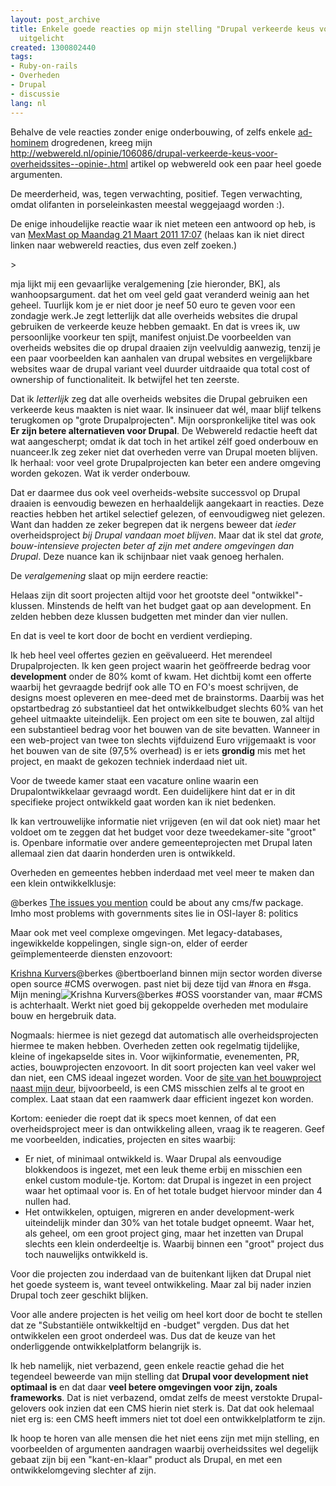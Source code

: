 ```yaml
---
layout: post_archive
title: Enkele goede reacties op mijn stelling "Drupal verkeerde keus voor overheidssites"
  uitgelicht
created: 1300802440
tags:
- Ruby-on-rails
- Overheden
- Drupal
- discussie
lang: nl
---
```


Behalve de vele reacties zonder enige onderbouwing, of zelfs enkele [ad-hominem](http://twitter.com/#!/bertboerland/status/49933911840657410) drogredenen, kreeg mijn <http://webwereld.nl/opinie/106086/drupal-verkeerde-keus-voor-overheidssites--opinie-.html> artikel op webwereld ook een paar heel goede argumenten.

De meerderheid, was, tegen verwachting, positief. Tegen verwachting, omdat olifanten in porseleinkasten meestal weggejaagd worden :).

De enige inhoudelijke reactie waar ik niet meteen een antwoord op heb, is van [MexMast op Maandag 21 Maart 2011 17:07](http://webwereld.nl/article/comments/id/106086) (helaas kan ik niet direct linken naar webwereld reacties, dus even zelf zoeken.)
<!--break-->> 
mja lijkt mij een gevaarlijke veralgemening [zie hieronder, BK], als wanhoopsargument. dat het om veel geld gaat veranderd weinig aan het geheel. Tuurlijk kom je er niet door je neef 50 euro te geven voor een zondagje werk.Je zegt letterlijk dat alle overheids websites die drupal gebruiken de verkeerde keuze hebben gemaakt. En dat is vrees ik, uw persoonlijke voorkeur ten spijt, manifest onjuist.De voorbeelden van overheids websites die op drupal draaien zijn veelvuldig aanwezig, tenzij je een paar voorbeelden kan aanhalen van drupal websites en vergelijkbare websites waar de drupal variant veel duurder uitdraaide qua total cost of ownership of functionaliteit. Ik betwijfel het ten zeerste.

Dat ik _letterlijk_ zeg dat alle overheids websites die Drupal gebruiken een verkeerde keus maakten is niet waar. Ik insinueer dat wél, maar  blijf telkens terugkomen op "grote Drupalprojecten". Mijn oorspronkelijke titel was ook **Er zijn betere alternatieven voor Drupal**. De Webwereld redactie heeft dat wat aangescherpt; omdat ik dat toch in het artikel zélf goed onderbouw en nuanceer.Ik zeg zeker niet dat overheden verre van Drupal moeten blijven. Ik herhaal: voor veel grote Drupalprojecten kan beter een andere omgeving worden gekozen. Wat ik verder onderbouw.

Dat er daarmee dus ook veel overheids-website successvol op Drupal draaien is eenvoudig bewezen en herhaaldelijk aangekaart in reacties. Deze reacties hebben het artikel selectief gelezen, of eenvoudigweg niet gelezen. Want dan hadden ze zeker begrepen dat ik nergens beweer dat _ieder_ overheidsproject _bij Drupal vandaan moet blijven_. Maar dat ik stel dat _grote, bouw-intensieve projecten beter af zijn met andere omgevingen dan Drupal_. Deze nuance kan ik schijnbaar niet vaak genoeg herhalen.

De _veralgemening_ slaat op mijn eerdere reactie:
> 
 Helaas zijn dit soort projecten altijd voor het grootste deel "ontwikkel"-klussen. Minstends de helft van het budget gaat op aan development. En zelden hebben deze klussen budgetten met minder dan vier nullen.

En dat is veel te kort door de bocht en verdient verdieping.

Ik heb heel veel offertes gezien en geëvalueerd. Het merendeel Drupalprojecten. Ik ken geen project waarin het geöffreerde bedrag voor **development** onder de 80% komt of kwam. Het dichtbij komt een offerte waarbij het gevraagde bedrijf ook alle TO en FO's moest schrijven, de designs moest opleveren en mee-deed met de brainstorms. Daarbij was het opstartbedrag zó substantieel dat het ontwikkelbudget slechts 60% van het geheel uitmaakte uiteindelijk. Een project om een site te bouwen, zal altijd een substantieel bedrag voor het bouwen van de site bevatten. Wanneer in een web-project van twee ton slechts vijfduizend Euro vrijgemaakt is voor het bouwen van de site (97,5% overhead) is er iets **grondig** mis met het project, en maakt de gekozen techniek inderdaad niet uit.

Voor de tweede kamer staat een vacature online waarin een Drupalontwikkelaar gevraagd wordt. Een duidelijkere hint dat er in dit specifieke project ontwikkeld gaat worden kan ik niet bedenken.

Ik kan vertrouwelijke informatie niet vrijgeven (en wil dat ook niet) maar het voldoet om te zeggen dat het budget voor deze tweedekamer-site "groot" is. Openbare informatie over andere gemeenteprojecten met Drupal laten allemaal zien dat daarin honderden uren is ontwikkeld.

Overheden en gemeentes hebben inderdaad met veel meer te maken dan een klein ontwikkelklusje:
> 
@berkes [The issues you mention](http://twitter.com/#!/SqyD/status/49864730847870976) could be about any cms/fw package. Imho most problems with governments sites lie in OSI-layer 8: politics

Maar ook met veel complexe omgevingen. Met legacy-databases, ingewikkelde koppelingen, single sign-on, elder of eerder geïmplementeerde diensten enzovoort:
> 
[Krishna Kurvers](http://twitter.com/#!/KrishnaKurvers/status/49944483000881152)@berkes @bertboerland binnen mijn sector worden diverse open source #CMS overwogen. past niet bij deze tijd van #nora en #sga. Mijn mening![Krishna Kurvers](http://twitter.com/#!/KrishnaKurvers/status/50073427574398976)@berkes #OSS voorstander van, maar #CMS is achterhaalt. Werkt niet goed bij gekoppelde overheden met modulaire bouw en hergebruik data.

Nogmaals: hiermee is niet gezegd dat automatisch alle overheidsprojecten hiermee te maken hebben. Overheden zetten ook regelmatig tijdelijke, kleine of ingekapselde sites in. Voor wijkinformatie, evenementen, PR, acties, bouwprojecten enzovoort. In dit soort projecten kan veel vaker wel dan niet, een CMS ideaal ingezet worden. Voor de [site van het bouwproject naast mijn deur](http://www.nieuwevoorstad.nl), bijvoorbeeld, is een CMS misschien zelfs al te groot en complex. Laat staan dat een raamwerk daar efficient ingezet kon worden.

Kortom: eenieder die roept dat ik specs moet kennen, of dat een overheidsproject meer is dan ontwikkeling alleen, vraag ik te reageren. Geef me voorbeelden, indicaties, projecten en sites waarbij:
- Er niet, of minimaal ontwikkeld is. Waar Drupal als eenvoudige blokkendoos is ingezet, met een leuk theme erbij en misschien een enkel custom module-tje. Kortom: dat Drupal is ingezet in een project waar het optimaal voor is. En of het totale budget hiervoor minder dan 4 nullen had.
- Het ontwikkelen, optuigen, migreren en ander development-werk uiteindelijk minder dan 30% van het totale budget opneemt. Waar het, als geheel, om een groot project ging, maar het inzetten van Drupal slechts een klein onderdeeltje is. Waarbij binnen een "groot" project dus toch nauwelijks ontwikkeld is.

Voor die projecten zou inderdaad van de buitenkant lijken dat Drupal niet het goede systeem is, want teveel ontwikkeling. Maar zal bij nader inzien Drupal toch zeer geschikt blijken.

Voor alle andere projecten is het veilig om heel kort door de bocht te stellen dat ze "Substantiële ontwikkeltijd en -budget" vergden. Dus dat het ontwikkelen een groot onderdeel was. Dus dat de keuze van het onderliggende ontwikkelplatform belangrijk is.

Ik heb namelijk, niet verbazend, geen enkele reactie gehad die het tegendeel beweerde van mijn stelling dat **Drupal voor development niet optimaal is** en dat daar **veel betere omgevingen voor zijn, zoals frameworks**. Dat is niet verbazend, omdat zelfs de meest verstokte Drupal-gelovers ook inzien dat een CMS hierin niet sterk is. Dat dat ook helemaal niet erg is: een CMS heeft immers niet tot doel een ontwikkelplatform te zijn.

Ik hoop te horen van alle mensen die het niet eens zijn met mijn stelling, en voorbeelden of argumenten aandragen waarbij overheidssites wel degelijk gebaat zijn bij een "kant-en-klaar" product als Drupal, en met een ontwikkelomgeving slechter af zijn.
